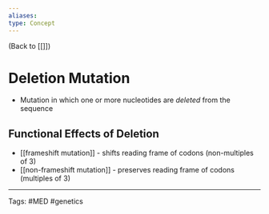 ```yaml
---
aliases: 
type: Concept
---
```


(Back to [[]])

# Deletion Mutation

- Mutation in which one or more nucleotides are _deleted_ from the sequence

## Functional Effects of Deletion
- [[frameshift mutation]] - shifts reading frame of codons (non-multiples of 3)
- [[non-frameshift mutation]] - preserves reading frame of codons (multiples of 3)

---
Tags: #MED #genetics 